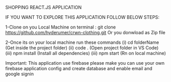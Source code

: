 SHOPPING REACT.JS APPLICATION

IF YOU WANT TO EXPLORE THIS APPLICATION FOLLOW BELOW STEPS:

1-Clone on you Local Machine
on terminal : git clone https://github.com/hyderumer/crwn-clothing.git
Or you donwload as Zip file

2-Once its on your local machine run these commands
   (i) cd folderName (Get inside the project folder)
   (ii) code .  (Open project folder in VS Code)
   (iii) npm install  (Install all dependencies)
   (iii) npm start    (Rn on local machine)


Important: 
This application use firebase please make you can use your own firebase application config
and create database and enable email and google signin
